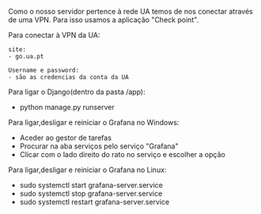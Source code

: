 Como o nosso servidor pertence à rede UA temos de nos conectar através de uma VPN. Para isso usamos a aplicação "Check point".

Para conectar à VPN da UA:

    site:
    - go.ua.pt

    Username e password:
    - são as credencias da conta da UA

Para ligar o Django(dentro da pasta /app):
- python manage.py runserver

Para ligar,desligar e reiniciar o Grafana no Windows:
- Aceder ao gestor de tarefas 
- Procurar na aba serviços pelo serviço "Grafana"
- Clicar com o lado direito do rato no serviço e escolher a opção

Para ligar,desligar e reiniciar o Grafana no Linux:
- sudo systemctl start grafana-server.service
- sudo systemctl stop grafana-server.service
- sudo systemctl restart grafana-server.service